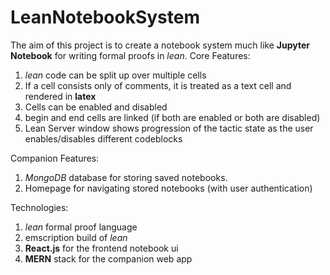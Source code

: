 # LeanNotebookSystem
The aim of this project is to create a notebook system much like **Jupyter Notebook** for writing formal proofs in *lean*.
Core Features:
1. *lean* code can be split up over multiple cells
2. If a cell consists only of comments, it is treated as a text cell and rendered in **latex**
3. Cells can be enabled and disabled
4. begin and end cells are linked (if both are enabled or both are disabled)
5. Lean Server window shows progression of the tactic state as the user enables/disables different codeblocks

Companion Features:
1. *MongoDB* database for storing saved notebooks.
2. Homepage for navigating stored notebooks (with user authentication)

Technologies:
1. *lean* formal proof language
2. emscription build of *lean*
3. **React.js** for the frontend notebook ui
4. **MERN** stack for the companion web app
